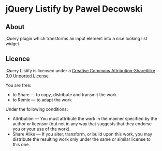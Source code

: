 jQuery Listify by Pawel Decowski
================================

About
-----
jQuery plugin which transforms an input element into a nice looking list widget.

Licence
-------
jQuery Listify is licensed under a [Creative Commons Attribution-ShareAlike 3.0 Unported License](http://creativecommons.org/licenses/by-sa/3.0/).

You are free:
* to Share — to copy, distribute and transmit the work
* to Remix — to adapt the work

Under the following conditions:
* Attribution — You must attribute the work in the manner specified by the author or licensor (but not in any way that suggests that they endorse you or your use of the work).
* Share Alike — If you alter, transform, or build upon this work, you may distribute the resulting work only under the same or similar license to this one.

